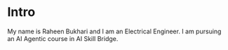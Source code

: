 # Intro

My name is Raheen Bukhari and I am an Electrical Engineer. I am pursuing an AI Agentic course in AI Skill Bridge.
